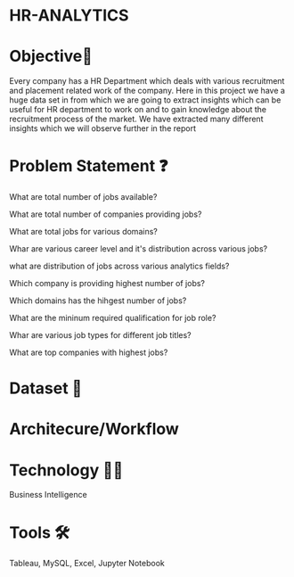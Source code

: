 # HR-ANALYTICS
# Objective🎯
Every company has a HR Department which deals with various recruitment and  placement related work of the company. Here in this project we have a huge data set  in from which we are going to extract insights which can be useful for HR department  to work on and to gain knowledge about the recruitment process of the market. We  have extracted many different insights which we will observe further in the report
# Problem Statement ❓
What are total number of jobs available? 

What are total number of companies providing jobs?

What are total jobs for various domains?

Whar are various career level and it's distribution across various jobs?

what are distribution of jobs across various analytics fields?

Which company is providing highest number of jobs?

Which domains has the hihgest number of jobs?

What are the mininum required qualification for job role?

Whar are various job types for different job titles?

What are top  companies with highest jobs?

# Dataset 📀

# Architecure/Workflow
# Technology 👩‍💻
Business Intelligence
# Tools 🛠
Tableau, MySQL, Excel, Jupyter Notebook
